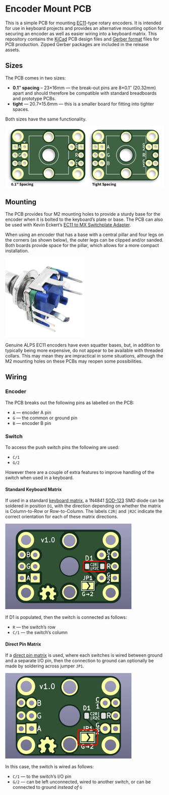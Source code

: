# Encoder Mount PCB

This is a simple PCB for mounting [EC11]-type rotary encoders. It is intended for use in keyboard
projects and provides an alternative mounting option for securing an encoder as well as easier
wiring into a keyboard matrix. This repository contains the [KiCad] PCB design files and [Gerber
format] files for PCB production. Zipped Gerber packages are included in the release assets.


## Sizes

The PCB comes in two sizes:

 * **0.1″ spacing** – 23×16mm — the break-out pins are 8×0.1″ (20.32mm) apart and should therefore
   be compatible with standard breadboards and prototype PCBs.
 * **tight** — 20.7×15.6mm — this is a smaller board for fitting into tighter spaces.

Both sizes have the same functionality.

![Encoder Mount PCB, both sizes from top](Images/encoder-mount-both-sizes-top.png)


## Mounting

The PCB provides four M2 mounting holes to provide a sturdy base for the encoder when it is bolted
to the keyboard’s plate or base. The PCB can also be used with Kevin Eckert’s [EC11 to MX
Switchplate Adapter][ec112mx].

When using an encoder that has a base with a central pillar and four legs on the corners (as shown
below), the outer legs can be clipped and/or sanded. Both boards provide space for the pillar, which
allows for a more compact installation.

<img src="Images/rotary-encoder-with-legs.jpg" width="250" title="Rotary encoder with “legs”">

Genuine ALPS EC11 encoders have even squatter bases, but, in addition to typically being more
expensive, do not appear to be available with threaded collars. This may mean they are impractical
in some situations, although the M2 mounting holes on these PCBs may reopen some possibilities.


## Wiring

### Encoder

The PCB breaks out the following pins as labelled on the PCB:

 * `A` — encoder A pin
 * `G` — the common or ground pin
 * `B` — encoder B pin

### Switch

To access the push switch pins the following are used:

 * `C/1`
 * `G/2`

However there are a couple of extra features to improve handling of the switch when used in a
keyboard.

#### Standard Keyboard Matrix

If used in a standard [keyboard matrix], a 1N4841 [SOD-123] SMD diode can be soldered in position
`D1`, with the direction depending on whether the matrix is Column-to-Row or Row-to-Column. The
labels `C2R|` and `|R2C` indicate the correct orientation for each of these matrix directions.

<img src="Images/encoder-mount-0-1-bottom.png" width="400"
     title="0.1″ spaced board, bottom, with diode location D1 highlighted">

If D1 is populated, then the switch is connected as follows:

 * `R` — the switch’s row
 * `C/1` — the switch’s column

#### Direct Pin Matrix

If a [direct pin matrix] is used, where each switches is wired between ground and a separate I/O
pin, then the connection to ground can optionally be made by soldering across jumper `JP1`.

<img src="Images/encoder-mount-tight-bottom.png" width="400"
     title="Tightly spaced board, bottom, with jumper location JP1 highlighted">

In this case, the switch is wired as follows:

 * `C/1` — to the switch’s I/O pin
 * `G/2` — can be left unconnected, wired to another switch, or can be connected to ground *instead
   of* `G`



[EC11]: https://tech.alpsalpine.com/e/products/detail/EC11E15204A3/
[KiCad]: https://www.kicad.org
[Gerber format]: https://en.wikipedia.org/wiki/Gerber_format
[ec112mx]: https://www.thingiverse.com/thing:3770166
[keyboard matrix]: https://www.pcbheaven.com/wikipages/How_Key_Matrices_Works/
[SOD-123]: https://en.wikipedia.org/wiki/Small_Outline_Diode
[direct pin matrix]: https://docs.qmk.fm/#/porting_your_keyboard_to_qmk?id=direct-pin-matrix
